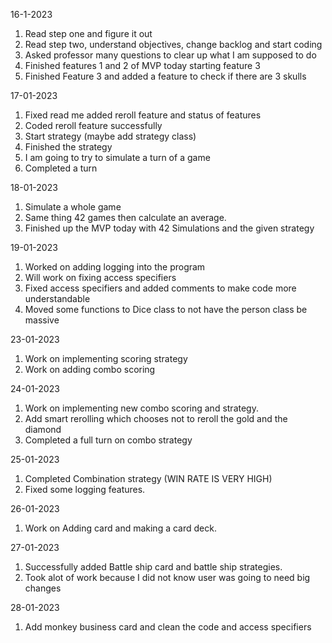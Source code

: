 16-1-2023 
1. Read step one and figure it out
2. Read step two, understand objectives, change backlog and start coding
3. Asked professor many questions to clear up what I am supposed to do
4. Finished features 1 and 2 of MVP today starting feature 3
5. Finished Feature 3 and added a feature to check if there are 3 skulls

17-01-2023
1. Fixed read me added reroll feature and status of features
2. Coded reroll feature successfully
3. Start strategy (maybe add strategy class)
4. Finished the strategy 
5. I am going to try to simulate a turn of a game 
6. Completed a turn

18-01-2023
1. Simulate a whole game
2. Same thing 42 games then calculate an average.
3. Finished up the MVP today with 42 Simulations and the given strategy

19-01-2023
1. Worked on adding logging into the program
2. Will work on fixing access specifiers
3. Fixed access specifiers and added comments to make code more understandable
4. Moved some functions to Dice class to not have the person class be massive

23-01-2023
1. Work on implementing scoring strategy
2. Work on adding combo scoring

24-01-2023
1. Work on implementing new combo scoring and strategy.
2. Add smart rerolling which chooses not to reroll the gold and the diamond
3. Completed a full turn on combo strategy

25-01-2023
1. Completed Combination strategy (WIN RATE IS VERY HIGH)
2. Fixed some logging features.

26-01-2023
1. Work on Adding card and making a card deck.

27-01-2023
1. Successfully added Battle ship card and battle ship strategies.
2. Took alot of work because I did not know user was going to need big changes

28-01-2023
1. Add monkey business card and clean the code and access specifiers